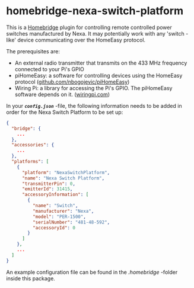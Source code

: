 # homebridge-nexa-switch-platform

This is a [Homebridge](https://www.npmjs.com/package/homebridge) plugin for controlling remote controlled power switches manufactured by Nexa.
It may potentially work with any 'switch -like' device communicating over the HomeEasy protocol.

The prerequisites are:
- An external radio transmitter that transmits on the 433 MHz frequency connected to your Pi's GPIO
- piHomeEasy: a software for controlling devices using the HomeEasy protocol ([github.com/nbogojevic/piHomeEasy](https://github.com/nbogojevic/piHomeEasy))
- Wiring Pi: a library for accessing the Pi's GPIO. The piHomeEasy software depends on it. ([wiringpi.com](http://wiringpi.com))

In your **_`config.json`_** -file, the following information needs to be added in order for the Nexa Switch Platform to be set up:
```json
{
  "bridge": {
    ...
  },
  "accessories": {
    ...
  },
  "platforms": [
    {
      "platform": "NexaSwitchPlatform",
      "name": "Nexa Switch Platform",
      "transmitterPin": 0,
      "emitterId": 31415,
      "accessoryInformation": [
        {
          "name": "Switch",
          "manufacturer": "Nexa",
          "model": "PER-1500",
          "serialNumber": "481-48-592",
          "accessoryId": 0
        }
      ]
    },
    ...
  ]
}
```
An example configuration file can be found in the _.homebridge_ -folder inside this package.
